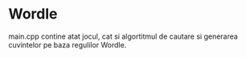 # Wordle
main.cpp contine atat jocul, cat si algortitmul de cautare si generarea cuvintelor pe baza regulilor Wordle.
